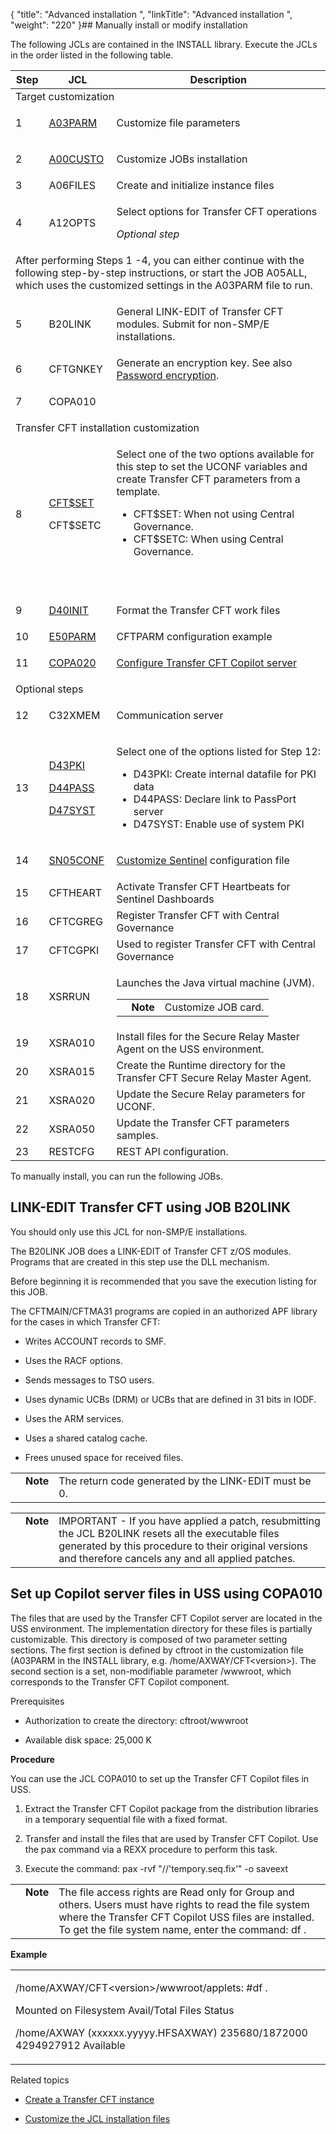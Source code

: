 {
    "title": "Advanced installation ",
    "linkTitle": "Advanced installation ",
    "weight": "220"
}## Manually install or modify installation

The following JCLs are contained in the INSTALL library. Execute the JCLs in the order listed in the following table.

<table cellspacing="0">
   <col/>
   <col/>
   <col/>
   <thead>
      <tr>
         <th>Step</th>
         <th>JCL</th>
         <th>Description</th>
      </tr>
   </thead>
   <tbody>
      <tr>
         <td colspan="3">Target customization         </td>
      </tr>
      <tr>
         <td>1         </td>
         <td>
            <p><a href="../t_customize_instance_zos">A03PARM</a>
</p>
         </td>
         <td>
            <p>Customize file parameters</p>
         </td>
      </tr>
      <tr>
         <td>2         </td>
         <td>
            <p><a href="../installation_parameters_to_customize">A00CUSTO</a>
</p>
         </td>
         <td>
            <p>Customize  JOBs installation </p>
         </td>
      </tr>
      <tr>
         <td>3         </td>
         <td>A06FILES	         </td>
         <td>Create and initialize instance files         </td>
      </tr>
      <tr>
         <td>4         </td>
         <td>
            <p>A12OPTS</p>
         </td>
         <td>
            <p>Select options for Transfer CFT operations</p>
            <p><i>Optional step</i>
</p>
         </td>
      </tr>
      <tr>
         <td colspan="3">After performing  Steps 1 -4,  you can either continue with the following step-by-step instructions, or start the JOB A05ALL, which uses the customized settings in the A03PARM file to run.         </td>
      </tr>
      <tr>
         <td>5         </td>
         <td>
            <p>B20LINK</p>
         </td>
         <td>
            <p>General LINK-EDIT of Transfer CFT modules. Submit for non-SMP/E installations.</p>
         </td>
      </tr>
      <tr>
         <td>6         </td>
         <td>CFTGNKEY         </td>
         <td>Generate an encryption key. See also <a href="../t_customize_instance_zos">Password encryption</a>.         </td>
      </tr>
      <tr>
         <td>7         </td>
         <td>
            <p>COPA010</p>
         </td>
         <td>          </td>
      </tr>
      <tr>
         <td colspan="3">Transfer CFT installation customization         </td>
      </tr>
      <tr>
         <td>8         </td>
         <td>
            <p><a href="../zos_auto_install_a05all/t_customize_install_zos">CFT$SET</a>
</p>
            <p>CFT$SETC </p>
         </td>
         <td>
            <p>Select one of the two options available for this step to set the UCONF variables and create Transfer CFT parameters from a template.</p>
            <ul>
               <li>CFT$SET: When not using Central Governance.               </li>
               <li>CFT$SETC: When using Central Governance.               </li>
            </ul>
            <p> </p>
         </td>
      </tr>
      <tr>
         <td>9         </td>
         <td>
            <p><a href="../zos_auto_install_a05all/t_customize_install_zos">D40INIT </a>
</p>
         </td>
         <td>
            <p>Format the Transfer CFT work files</p>
         </td>
      </tr>
      <tr>
         <td>10         </td>
         <td><a href="../t_customize_instance_zos">E50PARM </a>
         </td>
         <td>CFTPARM configuration example         </td>
      </tr>
      <tr>
         <td>11         </td>
         <td>
            <p><a href="t_configure_navigator_server_zos">COPA020</a>
</p>
         </td>
         <td>
            <p><a href="t_configure_navigator_server_zos">Configure Transfer CFT Copilot server </a>
</p>
         </td>
      </tr>
      <tr>
         <td colspan="3">Optional steps         </td>
      </tr>
      <tr>
         <td>12         </td>
         <td>
            <p>C32XMEM</p>
         </td>
         <td>
            <p>Communication server</p>
         </td>
      </tr>
      <tr>
         <td>13         </td>
         <td>
            <p><a href="t_configure_optional_features_zos">D43PKI </a>
</p>
            <p><a href="t_configure_optional_features_zos">D44PASS </a>
</p>
            <p><a href="t_configure_optional_features_zos">D47SYST</a>
</p>
         </td>
         <td>
            <p>Select one of the options listed for Step 12:</p>
            <ul>
               <li>D43PKI: Create internal datafile for PKI data               </li>
               <li>D44PASS: Declare link to PassPort server               </li>
               <li>D47SYST: Enable use of system PKI               </li>
            </ul>
         </td>
      </tr>
      <tr>
         <td>14         </td>
         <td>
            <p><a href="t_install_sentinel_zos">SN05CONF</a>
</p>
         </td>
         <td>
            <p><a href="t_install_sentinel_zos">Customize Sentinel</a> configuration file </p>
         </td>
      </tr>
      <tr>
         <td>15         </td>
         <td>CFTHEART         </td>
         <td>Activate Transfer CFT Heartbeats for Sentinel Dashboards         </td>
      </tr>
      <tr>
         <td>16         </td>
         <td>CFTCGREG         </td>
         <td>Register <span>Transfer CFT</span> with <span>Central Governance</span>         </td>
      </tr>
      <tr>
         <td>17         </td>
         <td>CFTCGPKI         </td>
         <td>Used to register <span>Transfer CFT</span> with <span>Central Governance</span>         </td>
      </tr>
      <tr>
         <td>18         </td>
         <td>XSRRUN         </td>
         <td>
            <p>Launches the Java virtual machine (JVM).</p>
            <p><table cellpadding="0" cellspacing="0">
   <col/>
   <col/>
   <col/>
      <tr>
         <td valign="top">         </td>
         <td valign="top"><span><b>Note</b></span>
         </td>
         <td data-mc-autonum="&lt;b&gt;Note&lt;/b&gt;" valign="top">Customize JOB card.         </td>
      </tr>
</table></p>
         </td>
      </tr>
      <tr>
         <td>19         </td>
         <td>XSRA010         </td>
         <td>Install files for the Secure Relay Master Agent
on the USS environment.         </td>
      </tr>
      <tr>
         <td>20         </td>
         <td>XSRA015          </td>
         <td>Create the Runtime directory for the Transfer CFT Secure Relay Master Agent.         </td>
      </tr>
      <tr>
         <td>21         </td>
         <td>XSRA020         </td>
         <td>Update the Secure Relay parameters for UCONF.         </td>
      </tr>
      <tr>
         <td>22         </td>
         <td>XSRA050         </td>
         <td>Update the Transfer CFT parameters samples.         </td>
      </tr>
      <tr>
         <td>23         </td>
         <td>RESTCFG         </td>
         <td>REST API configuration.         </td>
      </tr>
   </tbody>
</table>

To manually install, you can run the following JOBs.

## <span id="JOB B20LINK LINK-EDIT Transfer CFT "></span>LINK-EDIT Transfer CFT using JOB <span id="kanchor10"></span>B20LINK

You should only use this JCL for non-SMP/E installations.

The B20LINK JOB does a LINK-EDIT of Transfer CFT z/OS modules. Programs that are created in this step use the DLL mechanism.

Before beginning it is recommended that you save the execution listing for this JOB.

The CFTMAIN/CFTMA31 programs are copied in an authorized APF library for the cases in which Transfer CFT:

-   Writes ACCOUNT records to SMF.

<!-- -->

-   Uses the RACF options.

<!-- -->

-   Sends messages to TSO users.

<!-- -->

-   Uses dynamic UCBs (DRM) or UCBs that are defined in 31 bits in IODF.

<!-- -->

-   Uses the ARM services.
-   Uses a shared catalog cache.
-   Frees unused space for received files.

<table cellpadding="0" cellspacing="0">
   <col/>
   <col/>
   <col/>
      <tr>
         <td valign="top">         </td>
         <td valign="top"><span><b>Note</b></span>
         </td>
         <td data-mc-autonum="&lt;b&gt;Note&lt;/b&gt;" valign="top"> The return code generated by the LINK-EDIT must be 0.         </td>
      </tr>
</table>

<table cellpadding="0" cellspacing="0">
   <col/>
   <col/>
   <col/>
      <tr>
         <td valign="top">         </td>
         <td valign="top"><span><b>Note</b></span>
         </td>
         <td data-mc-autonum="&lt;b&gt;Note&lt;/b&gt;" valign="top"> IMPORTANT - If you have applied a patch, resubmitting the JCL B20LINK resets all the executable files generated by this procedure to their original versions and therefore cancels any and all applied patches.          </td>
      </tr>
</table>

## <span id="JOB B25LKWS LINK-EDIT Web services "></span>

## <span id="COPA010 Setting up the CFT Navigator server files in USS "></span>Set up Copilot server files in USS using <span id="kanchor11"></span>COPA010

The files that are used by the Transfer CFT Copilot server are located in the USS environment. The implementation directory for these files is partially customizable. This directory is composed of two parameter setting sections. The first section is defined by cftroot in the customization file (A03PARM in the INSTALL library, e.g. /home/AXWAY/CFT&lt;version>). The second section is a set, non-modifiable parameter /wwwroot, which corresponds to the Transfer CFT Copilot component.

Prerequisites

-   Authorization to create the directory: cftroot/wwwroot

<!-- -->

-   Available disk space: 25,000 K

**Procedure**

You can use the JCL COPA010 to set up the Transfer CFT Copilot files in USS.

1.  Extract the Transfer CFT Copilot package from the distribution libraries in a temporary sequential file with a fixed format.
2.  Transfer and install the files that are used by Transfer CFT Copilot. Use the pax command via a REXX procedure to perform this task. 
3.  Execute the command: pax -rvf "//'tempory.seq.fix’" -o saveext

<table cellpadding="0" cellspacing="0">
   <col/>
   <col/>
   <col/>
      <tr>
         <td valign="top">         </td>
         <td valign="top"><span><b>Note</b></span>
         </td>
         <td data-mc-autonum="&lt;b&gt;Note&lt;/b&gt;" valign="top">The file access rights are Read only for Group and others. Users must have rights to read the file system where the Transfer CFT Copilot USS files are installed. To get the file system name, enter the command: df .         </td>
      </tr>
</table>

**Example**

<table cellspacing="0">
   <tbody>
      <tr>
         <td>
            <p>/home/AXWAY/CFT&lt;version&gt;/wwwroot/applets: #df .</p>
            <p>Mounted on     Filesystem                Avail/Total    Files      Status</p>
            <p>/home/AXWAY    (xxxxxx.yyyyy.HFSAXWAY)   235680/1872000 4294927912 Available</p>
         </td>
      </tr>
   </tbody>
</table>

Related topics

-   [Create a Transfer CFT instance](../distribution_environment_installation/t_install_instance_envr_zos)
-   [Customize the JCL installation files](../installation_parameters_to_customize)
